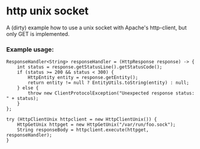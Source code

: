 # http unix socket

A (dirty) example how to use a unix socket with Apache's http-client, but only GET is implemented.

### Example usage:

```
ResponseHandler<String> responseHandler = (HttpResponse response) -> {
    int status = response.getStatusLine().getStatusCode();
    if (status >= 200 && status < 300) {
        HttpEntity entity = response.getEntity();
        return entity != null ? EntityUtils.toString(entity) : null;
    } else {
        throw new ClientProtocolException("Unexpected response status: " + status);
    }
};

try (HttpClientUnix httpclient = new HttpClientUnix()) {
    HttpGetUnix httpget = new HttpGetUnix("/var/run/foo.sock");
    String responseBody = httpclient.execute(httpget, responseHandler);
}
```
